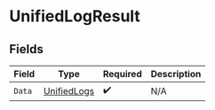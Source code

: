 # UnifiedLogResult


## Fields

| Field                                                 | Type                                                  | Required                                              | Description                                           |
| ----------------------------------------------------- | ----------------------------------------------------- | ----------------------------------------------------- | ----------------------------------------------------- |
| `Data`                                                | [UnifiedLogs](../../Models/Components/UnifiedLogs.md) | :heavy_check_mark:                                    | N/A                                                   |